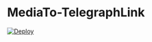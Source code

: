 # MediaTo-TelegraphLink

[![Deploy](https://www.herokucdn.com/deploy/button.svg)](https://heroku.com/deploy?template=https://github.com/kassimdarlzzz/MediaTo-TelegraphLink)




